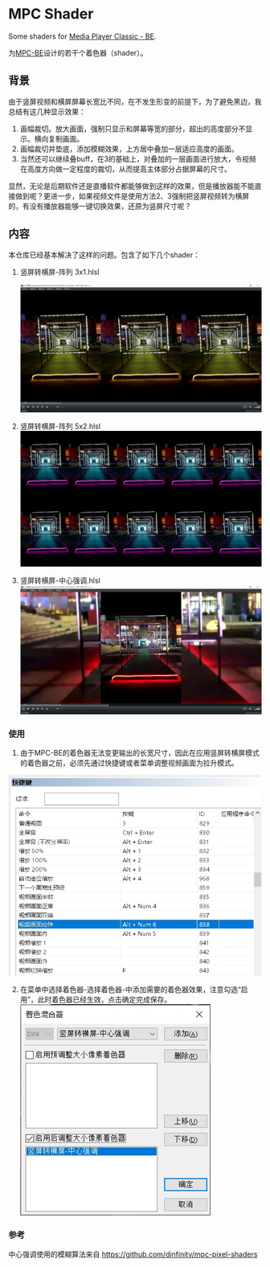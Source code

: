 # MPC Shader

Some shaders for [Media Player Classic - BE](https://sourceforge.net/projects/mpcbe/).

为[MPC-BE](https://sourceforge.net/projects/mpcbe/)设计的若干个着色器（shader）。

## 背景

由于竖屏视频和横屏屏幕长宽比不同，在不发生形变的前提下，为了避免黑边，我总结有这几种显示效果：

1. 画幅裁切。放大画面，强制只显示和屏幕等宽的部分，超出的高度部分不显示。横向复制画面。
2. 画幅裁切并垫底，添加模糊效果，上方居中叠加一层适应高度的画面。
3. 当然还可以继续叠buff，在3的基础上，对叠加的一层画面进行放大，令视频在高度方向做一定程度的裁切，从而提高主体部分占据屏幕的尺寸。

显然，无论是后期软件还是直播软件都能够做到这样的效果，但是播放器能不能直接做到呢？更进一步，如果视频文件是使用方法2、3强制把竖屏视频转为横屏的，有没有播放器能够一键切换效果，还原为竖屏尺寸呢？

## 内容

本仓库已经基本解决了这样的问题。包含了如下几个shader：

1. 竖屏转横屏-阵列 3x1.hlsl
   
   ![!](img/s1.jpg)

2. 竖屏转横屏-阵列 5x2.hlsl
   ![!](img/s2.jpg)

3. 竖屏转横屏-中心强调.hlsl
   ![!](img/s3.jpg)

### 使用

1. 由于MPC-BE的着色器无法变更输出的长宽尺寸，因此在应用竖屏转横屏模式的着色器之前，必须先通过快捷键或者菜单调整视频画面为拉升模式。

![](img/s0.jpg)

2. 在菜单中选择着色器-选择着色器-中添加需要的着色器效果，注意勾选“启用”，此时着色器已经生效，点击确定完成保存。
   ![](img/select_shader.jpg)

### 参考

中心强调使用的模糊算法来自 https://github.com/dinfinity/mpc-pixel-shaders
